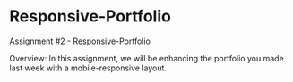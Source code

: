 # Responsive-Portfolio
Assignment #2 - Responsive-Portfolio

Overview: 
In this assignment, we will be enhancing the portfolio you made last week with a mobile-responsive layout.
